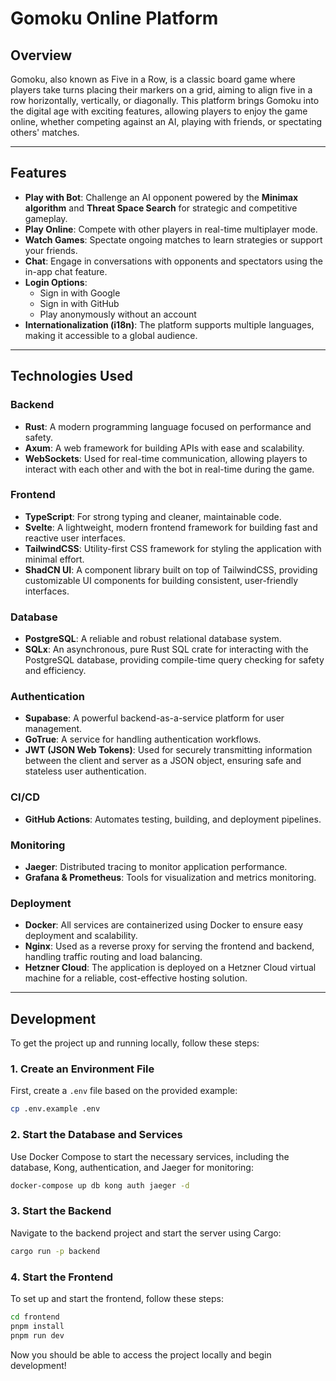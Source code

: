 # Gomoku Online Platform

## Overview

Gomoku, also known as Five in a Row, is a classic board game where players take turns placing their markers on a grid, aiming to align five in a row horizontally, vertically, or diagonally. This platform brings Gomoku into the digital age with exciting features, allowing players to enjoy the game online, whether competing against an AI, playing with friends, or spectating others' matches.

---

## Features

- **Play with Bot**: Challenge an AI opponent powered by the **Minimax algorithm** and **Threat Space Search** for strategic and competitive gameplay.
- **Play Online**: Compete with other players in real-time multiplayer mode.
- **Watch Games**: Spectate ongoing matches to learn strategies or support your friends.
- **Chat**: Engage in conversations with opponents and spectators using the in-app chat feature.
- **Login Options**:
  - Sign in with Google
  - Sign in with GitHub
  - Play anonymously without an account
- **Internationalization (i18n)**: The platform supports multiple languages, making it accessible to a global audience.

---

## Technologies Used

### Backend
- **Rust**: A modern programming language focused on performance and safety.
- **Axum**: A web framework for building APIs with ease and scalability.
- **WebSockets**: Used for real-time communication, allowing players to interact with each other and with the bot in real-time during the game.


### Frontend
- **TypeScript**: For strong typing and cleaner, maintainable code.
- **Svelte**: A lightweight, modern frontend framework for building fast and reactive user interfaces.
- **TailwindCSS**: Utility-first CSS framework for styling the application with minimal effort.
- **ShadCN UI**: A component library built on top of TailwindCSS, providing customizable UI components for building consistent, user-friendly interfaces.

### Database
- **PostgreSQL**: A reliable and robust relational database system.
- **SQLx**: An asynchronous, pure Rust SQL crate for interacting with the PostgreSQL database, providing compile-time query checking for safety and efficiency.

### Authentication
- **Supabase**: A powerful backend-as-a-service platform for user management.
- **GoTrue**: A service for handling authentication workflows.
- **JWT (JSON Web Tokens)**: Used for securely transmitting information between the client and server as a JSON object, ensuring safe and stateless user authentication.

### CI/CD
- **GitHub Actions**: Automates testing, building, and deployment pipelines.

### Monitoring
- **Jaeger**: Distributed tracing to monitor application performance.
- **Grafana & Prometheus**: Tools for visualization and metrics monitoring.


### Deployment
- **Docker**: All services are containerized using Docker to ensure easy deployment and scalability.
- **Nginx**: Used as a reverse proxy for serving the frontend and backend, handling traffic routing and load balancing.
- **Hetzner Cloud**: The application is deployed on a Hetzner Cloud virtual machine for a reliable, cost-effective hosting solution.

---

## Development

To get the project up and running locally, follow these steps:

### 1. Create an Environment File
First, create a `.env` file based on the provided example:

```bash
cp .env.example .env
```

### 2. Start the Database and Services
Use Docker Compose to start the necessary services, including the database, Kong, authentication, and Jaeger for monitoring:

```bash
docker-compose up db kong auth jaeger -d
```

### 3. Start the Backend
Navigate to the backend project and start the server using Cargo:

```bash
cargo run -p backend
```

### 4. Start the Frontend
To set up and start the frontend, follow these steps:

```bash
cd frontend
pnpm install
pnpm run dev
```

Now you should be able to access the project locally and begin development!
